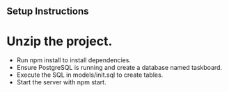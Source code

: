 ## Setup Instructions

# Unzip the project.
- Run npm install to install dependencies.
- Ensure PostgreSQL is running and create a database named taskboard.
- Execute the SQL in models/init.sql to create tables.
- Start the server with npm start.
